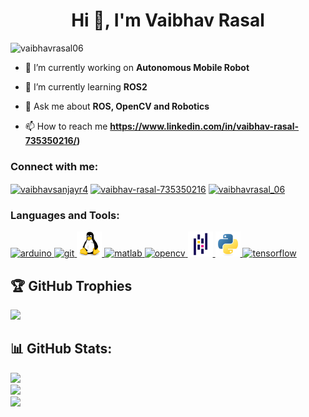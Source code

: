 
<h1 align="center">Hi 👋, I'm Vaibhav Rasal</h1>
<p align="left"> <img src="https://komarev.com/ghpvc/?username=vaibhavrasal06&label=Profile%20views&color=0e75b6&style=flat" alt="vaibhavrasal06" /> </p>



- 🔭 I’m currently working on **Autonomous Mobile Robot**

- 🌱 I’m currently learning **ROS2**

- 💬 Ask me about **ROS, OpenCV and Robotics**

- 📫 How to reach me **https://www.linkedin.com/in/vaibhav-rasal-735350216/)**

<h3 align="left">Connect with me:</h3>
<p align="left">
<a href="https://twitter.com/vaibhavsanjayr4" target="blank"><img align="center" src="https://raw.githubusercontent.com/rahuldkjain/github-profile-readme-generator/master/src/images/icons/Social/twitter.svg" alt="vaibhavsanjayr4" height="30" width="40" /></a>
<a href="https://linkedin.com/in/vaibhav-rasal-735350216" target="blank"><img align="center" src="https://raw.githubusercontent.com/rahuldkjain/github-profile-readme-generator/master/src/images/icons/Social/linked-in-alt.svg" alt="vaibhav-rasal-735350216" height="30" width="40" /></a>
<a href="https://www.youtube.com/c/vaibhavrasal_06" target="blank"><img align="center" src="https://raw.githubusercontent.com/rahuldkjain/github-profile-readme-generator/master/src/images/icons/Social/youtube.svg" alt="vaibhavrasal_06" height="30" width="40" /></a>
</p>

<h3 align="left">Languages and Tools:</h3>
<p align="left"> <a href="https://www.arduino.cc/" target="_blank" rel="noreferrer"> <img src="https://cdn.worldvectorlogo.com/logos/arduino-1.svg" alt="arduino" width="40" height="40"/> </a> <a href="https://git-scm.com/" target="_blank" rel="noreferrer"> <img src="https://www.vectorlogo.zone/logos/git-scm/git-scm-icon.svg" alt="git" width="40" height="40"/> </a> <a href="https://www.linux.org/" target="_blank" rel="noreferrer"> <img src="https://raw.githubusercontent.com/devicons/devicon/master/icons/linux/linux-original.svg" alt="linux" width="40" height="40"/> </a> <a href="https://www.mathworks.com/" target="_blank" rel="noreferrer"> <img src="https://upload.wikimedia.org/wikipedia/commons/2/21/Matlab_Logo.png" alt="matlab" width="40" height="40"/> </a> <a href="https://opencv.org/" target="_blank" rel="noreferrer"> <img src="https://www.vectorlogo.zone/logos/opencv/opencv-icon.svg" alt="opencv" width="40" height="40"/> </a> <a href="https://pandas.pydata.org/" target="_blank" rel="noreferrer"> <img src="https://raw.githubusercontent.com/devicons/devicon/2ae2a900d2f041da66e950e4d48052658d850630/icons/pandas/pandas-original.svg" alt="pandas" width="40" height="40"/> </a> <a href="https://www.python.org" target="_blank" rel="noreferrer"> <img src="https://raw.githubusercontent.com/devicons/devicon/master/icons/python/python-original.svg" alt="python" width="40" height="40"/> </a> <a href="https://www.tensorflow.org" target="_blank" rel="noreferrer"> <img src="https://www.vectorlogo.zone/logos/tensorflow/tensorflow-icon.svg" alt="tensorflow" width="40" height="40"/> </a> </p>

## 🏆 GitHub Trophies
![](https://github-profile-trophy.vercel.app/?username=VaibhavRasal06&theme=radical&no-frame=true&no-bg=true&margin-w=4)

## 📊 GitHub Stats:
![](https://github-readme-stats.vercel.app/api?username=VaibhavRasal06&theme=dark&hide_border=true&include_all_commits=false&count_private=false)<br/>
![](https://github-readme-streak-stats.herokuapp.com/?user=VaibhavRasal06&theme=dark&hide_border=true)<br/>
![](https://github-readme-stats.vercel.app/api/top-langs/?username=VaibhavRasal06&theme=dark&hide_border=true&include_all_commits=false&count_private=false&layout=compact)
